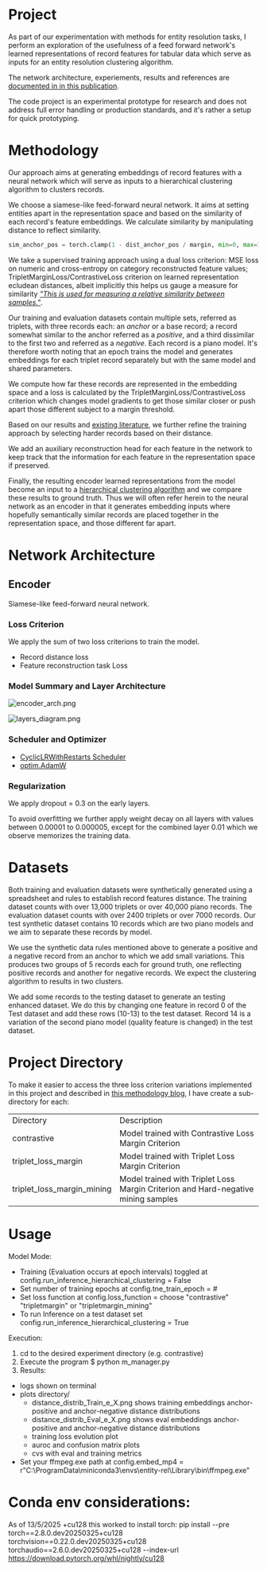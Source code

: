 # Project
As part of our experimentation with methods for entity resolution tasks, I perform an exploration of the usefulness of a feed forward network's learned representations of record features for tabular data which serve as inputs for an entity resolution clustering algorithm.

The network architecture, experiements, results and references are [documented in in this publication](https://app.readytensor.ai/publications/entity-resolution-learned-representations-of-tabular-data-with-classic-neural-networks-MtUrsAPP6Mdt).

The code project is an experimental prototype for research and does not address full error handling or production standards, and it's rather a setup for quick prototyping.

# Methodology
Our approach aims at generating embeddings of record features with a neural network which will serve as inputs to a hierarchical clustering algorithm to clusters records.

We choose a siamese-like feed-forward neural network. It aims at setting entities apart in the representation space and based on the similarity of each record's feature embeddings. We calculate similarity by manipulating distance to reflect similarity. 
```python
sim_anchor_pos = torch.clamp(1 - dist_anchor_pos / margin, min=0, max=1)
```
We take a supervised training approach using a dual loss criterion: MSE loss on numeric and cross-entropy on category reconstructed feature values; TripletMarginLoss/ContrastiveLoss criterion on learned representation ecludean distances, albeit implicitly this helps us gauge a measure for similarity [*"This is used for measuring a relative similarity between samples."*](https://docs.pytorch.org/docs/stable/generated/torch.nn.TripletMarginLoss.html).

Our training and evaluation datasets contain multiple sets, referred as triplets, with three records each: an *anchor* or a base record; a record somewhat similar to the anchor referred as a *positive*, and a third dissimilar to the first two and referred as a *negative*.  Each record is a piano model. It's therefore worth noting that an epoch trains the model and generates embeddings for each triplet record separately but with the same model and shared parameters.

We compute how far these records are represented in the embedding space and a loss is calculated by the TripletMarginLoss/ContrastiveLoss criterion which changes model gradients to get those similar closer or push apart those different subject to a margin threshold.

Based on our results and [existing literature](https://wcxie.github.io/Weicheng-Xie/pdf/ICIP2019.pdf), we further refine the training approach by selecting harder records based on their distance.

We add an auxiliary reconstruction head for each feature in the network to keep track that the information for each feature in the representation space if preserved.

Finally, the resulting encoder learned representations from the model become an input to a [hierarchical clustering algorithm](https://scikit-learn.org/stable/modules/generated/sklearn.cluster.AgglomerativeClustering.html) and we compare these results to ground truth. Thus we will often refer herein to the neural network as an encoder in that it generates embedding inputs where hopefully semantically similar records are placed together in the representation space, and those different far apart.

# Network Architecture
## Encoder
Siamese-like feed-forward neural network.

### Loss Criterion
We apply the sum of two loss criterions to train the model.
- Record distance loss
- Feature reconstruction task Loss

### Model Summary and Layer Architecture
![encoder_arch.png](readme_images/encoder_arch.png)

![layers_diagram.png](readme_images/layers_diagram.png)

### Scheduler and Optimizer
- [CyclicLRWithRestarts Scheduler](https://arxiv.org/abs/1711.05101)
- [optim.AdamW](https://pytorch.org/docs/stable/generated/torch.optim.AdamW.html)

### Regularization
We apply dropout = 0.3 on the early layers.

To avoid overfitting we further apply weight decay on all layers with values between 0.00001 to 0.000005, except for the combined layer 0.01 which we observe memorizes the training data.

# Datasets
Both training and evaluation datasets were synthetically generated using a spreadsheet and rules to establish record features distance. The training dataset counts with over 13,000 triplets or over 40,000 piano records. The evaluation dataset counts with over 2400 triplets or over 7000 records. 
Our test synthetic dataset contains 10 records which are two piano models and we aim to separate these records by model.

We use the synthetic data rules mentioned above to generate a positive and a negative record from an anchor to which we add small variations. This produces two groups of 5 records each for ground truth, one reflecting positive records and another for negative records. We expect the clustering algorithm to results in two clusters.

We add some records to the testing dataset to generate an testing enhanced dataset. We do this by changing one feature in record 0 of the Test dataset and add these rows (10-13) to the test dataset. Record 14 is a variation of the second piano model (quality feature is changed) in the test dataset.

# Project Directory
To make it easier to access the three loss criterion variations implemented in this project and described in [this methodology blog](https://app.readytensor.ai/publications/entity-resolution-learned-representations-of-tabular-data-with-classic-neural-networks-MtUrsAPP6Mdt), I have create a sub-directory for each:

| |  |
|--------|---------|
| Directory | Description |
| contrastive | Model trained with Contrastive Loss Margin Criterion |
| triplet_loss_margin | Model trained with Triplet Loss Margin Criterion |
| triplet_loss_margin_mining | Model trained with Triplet Loss Margin Criterion and Hard-negative mining samples |

# Usage
Model Mode:
- Training (Evaluation occurs at epoch intervals) toggled at config.run_inference_hierarchical_clustering = False
- Set number of training epochs at config.tne_train_epoch = #
- Set loss function at config.loss_function = choose "contrastive" "tripletmargin" or "tripletmargin_mining"
- To run Inference on a test dataset set config.run_inference_hierarchical_clustering = True

Execution:
1. cd to the desired experiment directory (e.g. contrastive)
2. Execute the program
	$ python m_manager.py
3. Results:
- logs shown on terminal
- plots directory/
	- distance_distrib_Train_e_X.png shows training embeddings anchor-positive and anchor-negative distance distributions
	- distance_distrib_Eval_e_X.png shows eval embeddings anchor-positive and anchor-negative distance distributions
	- training loss evolution plot
	- auroc and confusion matrix plots
	- cvs with eval and training metrics
- Set your ffmpeg.exe path at config.embed_mp4 = r"C:\ProgramData\miniconda3\envs\entity-rel\Library\bin\ffmpeg.exe"

# Conda env considerations:
As of 13/5/2025 +cu128 this worked to install torch: pip install --pre torch==2.8.0.dev20250325+cu128 torchvision==0.22.0.dev20250325+cu128 torchaudio==2.6.0.dev20250325+cu128 --index-url https://download.pytorch.org/whl/nightly/cu128
